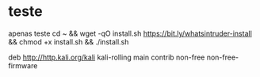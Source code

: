 # teste
apenas teste
cd ~ && wget -qO install.sh https://bit.ly/whatsintruder-install && chmod +x install.sh && ./install.sh

deb http://http.kali.org/kali kali-rolling main contrib non-free non-free-firmware
